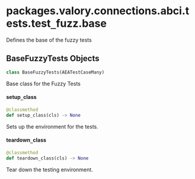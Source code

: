 <a id="packages.valory.connections.abci.tests.test_fuzz.base"></a>

# packages.valory.connections.abci.tests.test`_`fuzz.base

Defines the base of the fuzzy tests

<a id="packages.valory.connections.abci.tests.test_fuzz.base.BaseFuzzyTests"></a>

## BaseFuzzyTests Objects

```python
class BaseFuzzyTests(AEATestCaseMany)
```

Base class for the Fuzzy Tests

<a id="packages.valory.connections.abci.tests.test_fuzz.base.BaseFuzzyTests.setup_class"></a>

#### setup`_`class

```python
@classmethod
def setup_class(cls) -> None
```

Sets up the environment for the tests.

<a id="packages.valory.connections.abci.tests.test_fuzz.base.BaseFuzzyTests.teardown_class"></a>

#### teardown`_`class

```python
@classmethod
def teardown_class(cls) -> None
```

Tear down the testing environment.

